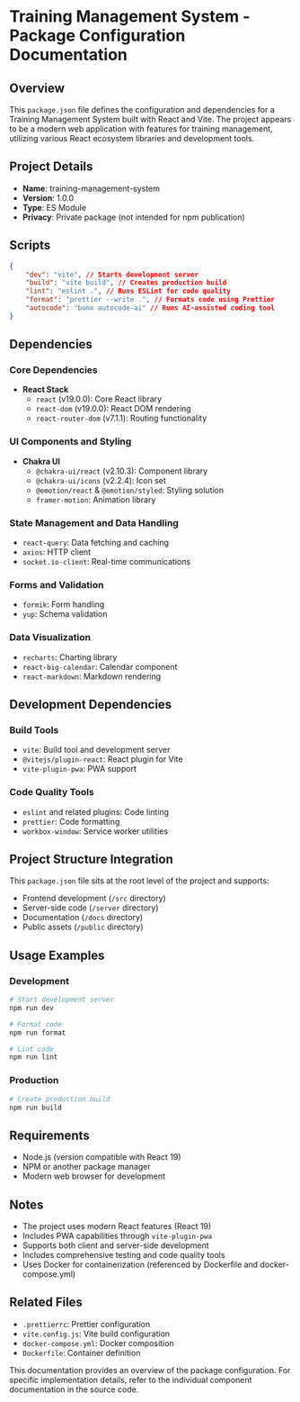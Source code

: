 # Training Management System - Package Configuration Documentation

## Overview

This `package.json` file defines the configuration and dependencies for a Training Management System
built with React and Vite. The project appears to be a modern web application with features for
training management, utilizing various React ecosystem libraries and development tools.

## Project Details

- **Name**: training-management-system
- **Version**: 1.0.0
- **Type**: ES Module
- **Privacy**: Private package (not intended for npm publication)

## Scripts

```json
{
    "dev": "vite", // Starts development server
    "build": "vite build", // Creates production build
    "lint": "eslint .", // Runs ESLint for code quality
    "format": "prettier --write .", // Formats code using Prettier
    "autocode": "bunx autocode-ai" // Runs AI-assisted coding tool
}
```

## Dependencies

### Core Dependencies

- **React Stack**
    - `react` (v19.0.0): Core React library
    - `react-dom` (v19.0.0): React DOM rendering
    - `react-router-dom` (v7.1.1): Routing functionality

### UI Components and Styling

- **Chakra UI**
    - `@chakra-ui/react` (v2.10.3): Component library
    - `@chakra-ui/icons` (v2.2.4): Icon set
    - `@emotion/react` & `@emotion/styled`: Styling solution
    - `framer-motion`: Animation library

### State Management and Data Handling

- `react-query`: Data fetching and caching
- `axios`: HTTP client
- `socket.io-client`: Real-time communications

### Forms and Validation

- `formik`: Form handling
- `yup`: Schema validation

### Data Visualization

- `recharts`: Charting library
- `react-big-calendar`: Calendar component
- `react-markdown`: Markdown rendering

## Development Dependencies

### Build Tools

- `vite`: Build tool and development server
- `@vitejs/plugin-react`: React plugin for Vite
- `vite-plugin-pwa`: PWA support

### Code Quality Tools

- `eslint` and related plugins: Code linting
- `prettier`: Code formatting
- `workbox-window`: Service worker utilities

## Project Structure Integration

This `package.json` file sits at the root level of the project and supports:

- Frontend development (`/src` directory)
- Server-side code (`/server` directory)
- Documentation (`/docs` directory)
- Public assets (`/public` directory)

## Usage Examples

### Development

```bash
# Start development server
npm run dev

# Format code
npm run format

# Lint code
npm run lint
```

### Production

```bash
# Create production build
npm run build
```

## Requirements

- Node.js (version compatible with React 19)
- NPM or another package manager
- Modern web browser for development

## Notes

- The project uses modern React features (React 19)
- Includes PWA capabilities through `vite-plugin-pwa`
- Supports both client and server-side development
- Includes comprehensive testing and code quality tools
- Uses Docker for containerization (referenced by Dockerfile and docker-compose.yml)

## Related Files

- `.prettierrc`: Prettier configuration
- `vite.config.js`: Vite build configuration
- `docker-compose.yml`: Docker composition
- `Dockerfile`: Container definition

This documentation provides an overview of the package configuration. For specific implementation
details, refer to the individual component documentation in the source code.
